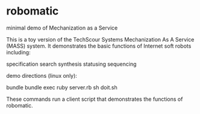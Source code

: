 robomatic
=========

minimal demo of Mechanization as a Service

This is a toy version of the TechScour Systems Mechanization
As A Service (MASS) system. It demonstrates the basic functions
of Internet soft robots including:

specification
search
synthesis
statusing
sequencing

demo directions (linux only):

bundle
bundle exec ruby server.rb
sh doit.sh

These commands run a client script that demonstrates
the functions of robomatic.
